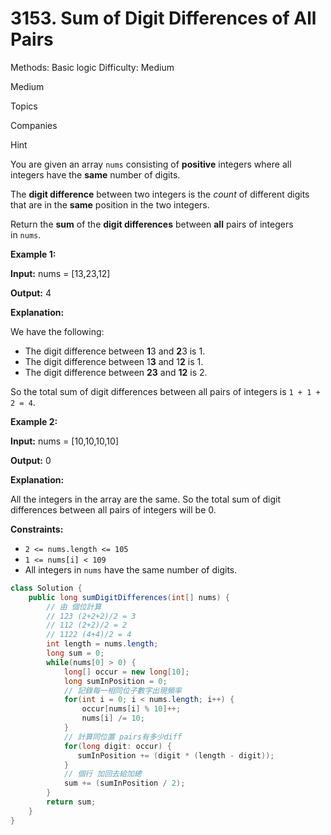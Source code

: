 # 3153. Sum of Digit Differences of All Pairs

Methods: Basic logic
Difficulty: Medium

Medium

Topics

Companies

Hint

You are given an array `nums` consisting of **positive** integers where all integers have the **same** number of digits.

The **digit difference** between two integers is the *count* of different digits that are in the **same** position in the two integers.

Return the **sum** of the **digit differences** between **all** pairs of integers in `nums`.

**Example 1:**

**Input:** nums = [13,23,12]

**Output:** 4

**Explanation:**

We have the following:

- The digit difference between **1**3 and **2**3 is 1.
- The digit difference between 1**3** and 1**2** is 1.
- The digit difference between **23** and **12** is 2.

So the total sum of digit differences between all pairs of integers is `1 + 1 + 2 = 4`.

**Example 2:**

**Input:** nums = [10,10,10,10]

**Output:** 0

**Explanation:**

All the integers in the array are the same. So the total sum of digit differences between all pairs of integers will be 0.

**Constraints:**

- `2 <= nums.length <= 105`
- `1 <= nums[i] < 109`
- All integers in `nums` have the same number of digits.

```java
class Solution {
    public long sumDigitDifferences(int[] nums) {
        // 由 個位計算
        // 123 (2+2+2)/2 = 3     
        // 112 (2+2)/2 = 2
        // 1122 (4+4)/2 = 4 
        int length = nums.length;
        long sum = 0;
        while(nums[0] > 0) {
            long[] occur = new long[10];
            long sumInPosition = 0;
            // 記錄每一相同位子數字出現頻率
            for(int i = 0; i < nums.length; i++) {
                occur[nums[i] % 10]++;
                nums[i] /= 10;
            }
            // 計算同位置 pairs有多少diff
            for(long digit: occur) {
               sumInPosition += (digit * (length - digit));
            }
            // 個行 加回去給加總
            sum += (sumInPosition / 2);
        }
        return sum;
    }
}
```